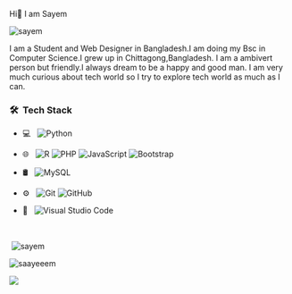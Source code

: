 Hi👋
I am Sayem
<p align="left"> <img src="https://komarev.com/ghpvc/?username=saayeeem&label=Profile%20views&color=0e75b6&style=flat" alt="sayem" /> </p>
I am a Student and Web Designer in Bangladesh.I am doing my Bsc in Computer Science.I grew up in Chittagong,Bangladesh.
I am a ambivert person but friendly.I always dream to be a happy and good man.
I am very much curious about tech world so I try to explore tech world as much as I can.

<h3> 🛠 &nbsp;Tech Stack</h3>

- 💻 &nbsp;
  ![Python](https://img.shields.io/badge/-Python-333333?style=flat&logo=python)

- 🌐 &nbsp;
  ![R](https://img.shields.io/badge/-R-333333?style=flat&logo=R)
  ![PHP](https://img.shields.io/badge/-CSS-333333?style=flat&logo=CSS3&logoColor=1572B6)
  ![JavaScript](https://img.shields.io/badge/-JavaScript-333333?style=flat&logo=javascript)
  ![Bootstrap](https://img.shields.io/badge/-Bootstrap-333333?style=flat&logo=bootstrap&logoColor=563D7C)
- 🛢 &nbsp;
  ![MySQL](https://img.shields.io/badge/-MySQL-333333?style=flat&logo=mysql)
- ⚙️ &nbsp;
  ![Git](https://img.shields.io/badge/-Git-333333?style=flat&logo=git)
  ![GitHub](https://img.shields.io/badge/-GitHub-333333?style=flat&logo=github)

- 🔧 &nbsp;
  ![Visual Studio Code](https://img.shields.io/badge/-Visual%20Studio%20Code-333333?style=flat&logo=visual-studio-code&logoColor=007ACC)


<br/>
<p>&nbsp;<img align="center" src="https://github-readme-stats.vercel.app/api?username=saayeeem&show_icons=true&locale=en" alt="sayem" /></p>

<p><img align="center" src="https://github-readme-streak-stats.herokuapp.com/?user=saayeeem&" alt="saayeeem" /></p>
<a href="https://github.com/yeasin-hossain">
  <img align="center" src="https://github-readme-stats.vercel.app/api/top-langs/?username=saayeeem&theme=light&hide_langs_below=1" />
</a>
